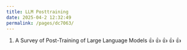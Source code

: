 ```yaml
---
title: LLM Posttraining
date: 2025-04-2 12:32:49
permalink: /pages/dc7063/
---
```


1. A Survey of Post-Training of Large Language Models :+1: :+1: :+1: :+1: :+1:
